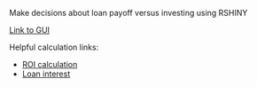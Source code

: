 Make decisions about loan payoff versus investing using RSHINY

[Link to GUI](https://cmilando.shinyapps.io/loan-payoff/)

Helpful calculation links:

* [ROI calculation](https://www.calculator.net/investment-calculator.html)
* [Loan interest](https://studentaid.gov/understand-aid/types/loans/interest-rates)